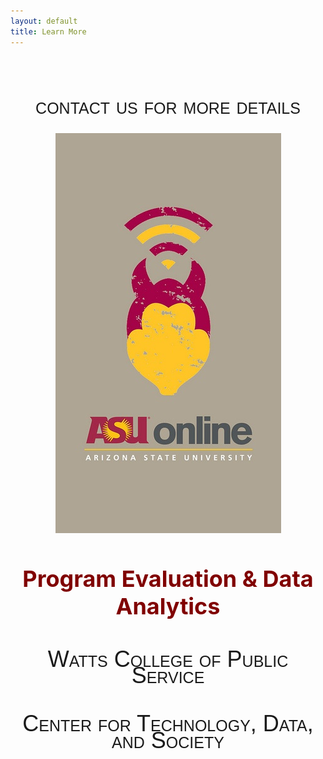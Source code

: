 ```yaml
---
layout: default
title: Learn More
---
```


<style>
h2 {
font-family: "Century Gothic", CenturyGothic, AppleGothic, sans-serif; 
  font-size: 36px; 
  font-style: normal; 
  font-variant: small-caps; 
  font-weight: 100;
  line-height: 26.4px;
  text-align: center;
}
h1 { 
  font-size: 36px;  
  color: maroon;
  text-align: center;
}
img {
  display: block;
  margin-left: auto;
  margin-right: auto;
}
 </style>
 

 
 <br>



## contact us for more details

[![](assets/posts/asu-online.jpg)](https://asuonline.asu.edu/online-degree-programs/graduate/program-evaluation-and-data-analytics-ms/)

# Program Evaluation & Data Analytics

## Watts College of Public Service

## Center for Technology, Data, and Society

<br>
